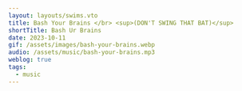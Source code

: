 ```yaml
---
layout: layouts/swims.vto
title: Bash Your Brains </br> <sup>(DON'T SWING THAT BAT)</sup>
shortTitle: Bash Ur Brains
date: 2023-10-11
gif: /assets/images/bash-your-brains.webp
audio: /assets/music/bash-your-brains.mp3
weblog: true
tags:
  - music
---
```

